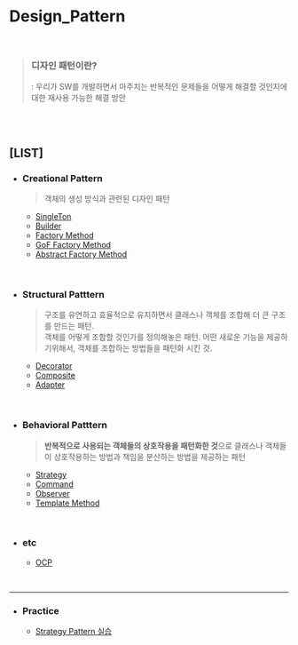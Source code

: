 # Design_Pattern
<br>

> ###  디자인 패턴이란? 
> : 우리가 SW를 개발하면서 마주치는 반복적인 문제들을 어떻게 해결할 것인지에 대한 재사용 가능한 해결 방안

<br>
<br>

## [LIST]
+ ### Creational Pattern
  > 객체의 생성 방식과 관련된 디자인 패턴
  
  + <a href="Creational Pattern/Singleton.md">SingleTon</a>
  + <a href="Creational Pattern/Builder.md">Builder</a>
  + <a href="Creational Pattern/Factory Method.md">Factory Method</a>
  + <a href="Creational Pattern/GoF Factory Method.md">GoF Factory Method</a>
  + <a href="Creational Pattern/Abstract Factory Method.md">Abstract Factory Method</a>
<br>

+ ### Structural Patttern
  > 구조를 유연하고 효율적으로 유지하면서 클래스나 객체를 조합해 더 큰 구조를 만드는 패턴.  
  > 객체를 어떻게 조합할 것인가를 정의해놓은 패턴. 어떤 새로운 기능을 제공하기위해서, 객체를 조합하는 방법들을 패턴화 시킨 것.
  
  + <a href="Structural Pattern/Decorator Pattern.md">Decorator</a>
  + <a href="Structural Pattern/Composite Pattern.md">Composite</a>
  + <a href="Structural Pattern/Adapter Pattern.md">Adapter</a>
  
<br>

+ ### Behavioral Patttern
  > **반복적으로 사용되는 객체들의 상호작용을 패턴화한 것**으로 클래스나 객체들이 상호작용하는 방법과 책임을 분산하는 방법을 제공하는 패턴

  + <a href="Behavioral pattern/Strategy.md">Strategy</a>
  + <a href="Behavioral pattern/Command.md">Command</a>
  + <a href="Behavioral pattern/Observer.md">Observer</a>
  + <a href="Behavioral pattern/Template Method.md">Template Method</a>
<br>

+ ### etc
  
  + <a href="etc/OCP.md">OCP</a>


<br>
<hr>

+ ### Practice

  + <a href="Practice/Strategy Pattern.md">Strategy Pattern 실습</a>

<br>
<br>
